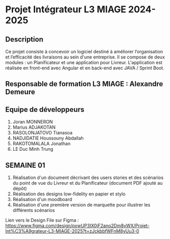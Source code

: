 # Projet Intégrateur L3 MIAGE 2024-2025

## Description

Ce projet consiste à concevoir un 
logiciel destiné à améliorer 
l’organisation et l’efficacité 
des livraisons au sein d'une
entreprise. Il se compose de deux 
modules : un Planificateur et une 
application pour Livreur. L'application
est réalisée en front-end avec Angular et
en back-end avec JAVA / Sprint Boot.

## Responsable de formation L3 MIAGE : Alexandre Demeure

## Equipe de développeurs

1. Joran MONNERON
2. Marius ADJAKOTAN
3. RASOLONJATOVO Tianasoa
4. NADJIDATIE Houssouny Abdallah
5. RAKOTOMALALA Jonathan
6. LE Duc Minh Trung

## SEMAINE 01 

1. Réalisation d'un document décrivant des
users stories et des scénarios du point
de vue du Livreur et du Planificateur (document PDF ajouté au dépôt)
2. Réalisation des designs low-fidelity
en papier et stylo
3. Réalisation d'un moodboard
4. Réalisation d'une première version de
marquette pour illustrer les différents
scénarios

Lien vers le Design File sur Figma : https://www.figma.com/design/pxwUP3IX0jF2ano2Dm8vWX/Projet-Int%C3%A9grateur-L3-MIAGE-2025?t=zJckbbfWFnM8yUu3-0

